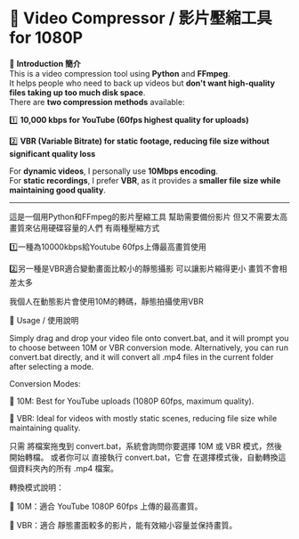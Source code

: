 # 🎥 Video Compressor / 影片壓縮工具for 1080P

📌 **Introduction 簡介**  
This is a video compression tool using **Python** and **FFmpeg**.  
It helps people who need to back up videos but **don't want high-quality files taking up too much disk space**.  
There are **two compression methods** available:  

1️⃣ **10,000 kbps for YouTube (60fps highest quality for uploads)**  

2️⃣ **VBR (Variable Bitrate) for static footage, reducing file size without significant quality loss**  

For **dynamic videos**, I personally use **10Mbps encoding**.  
For **static recordings**, I prefer **VBR**, as it provides a **smaller file size while maintaining good quality**.

---

這是一個用Python和FFmpeg的影片壓縮工具
幫助需要備份影片 但又不需要太高畫質來佔用硬碟容量的人們
有兩種壓縮方式

1️⃣一種為10000kbps給Youtube 60fps上傳最高畫質使用

2️⃣另一種是VBR適合變動畫面比較小的靜態攝影 可以讓影片縮得更小 畫質不會相差太多

我個人在動態影片會使用10M的轉碼，靜態拍攝使用VBR

📌 Usage / 使用說明

Simply drag and drop your video file onto convert.bat, and it will prompt you to choose between 10M or VBR conversion mode.
Alternatively, you can run convert.bat directly, and it will convert all .mp4 files in the current folder after selecting a mode.

Conversion Modes:

🔹 10M: Best for YouTube uploads (1080P 60fps, maximum quality).

🔹 VBR: Ideal for videos with mostly static scenes, reducing file size while maintaining quality.

只需 將檔案拖曳到 convert.bat，系統會詢問你要選擇 10M 或 VBR 模式，然後開始轉檔。
或者你可以 直接執行 convert.bat，它會 在選擇模式後，自動轉換這個資料夾內的所有 .mp4 檔案。

轉換模式說明：

🔹 10M：適合 YouTube 1080P 60fps 上傳的最高畫質。

🔹 VBR：適合 靜態畫面較多的影片，能有效縮小容量並保持畫質。
